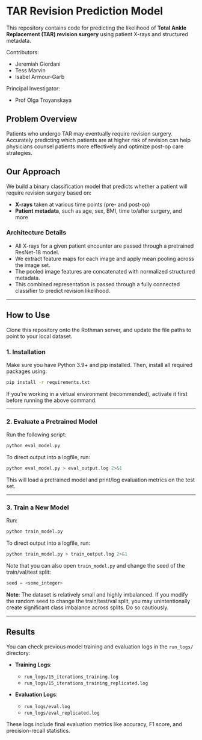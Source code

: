 # TAR Revision Prediction Model

This repository contains code for predicting the likelihood of **Total Ankle Replacement (TAR) revision surgery** using patient X-rays and structured metadata.

Contributors:
- Jeremiah Giordani
- Tess Marvin
- Isabel Armour-Garb

Principal Investigator:
- Prof Olga Troyanskaya

## Problem Overview

Patients who undergo TAR may eventually require revision surgery. Accurately predicting which patients are at higher risk of revision can help physicians counsel patients more effectively and optimize post-op care strategies.

## Our Approach

We build a binary classification model that predicts whether a patient will require revision surgery based on:

- **X-rays** taken at various time points (pre- and post-op)
- **Patient metadata**, such as age, sex, BMI, time to/after surgery, and more

### Architecture Details

- All X-rays for a given patient encounter are passed through a pretrained ResNet-18 model.
- We extract feature maps for each image and apply mean pooling across the image set.
- The pooled image features are concatenated with normalized structured metadata.
- This combined representation is passed through a fully connected classifier to predict revision likelihood.

---

## How to Use

Clone this repository onto the Rothman server, and update the file paths to point to your local dataset.

### 1. **Installation**
Make sure you have Python 3.9+ and pip installed. Then, install all required packages using:

```bash
pip install -r requirements.txt
```

If you're working in a virtual environment (recommended), activate it first before running the above command.

---

### 2. **Evaluate a Pretrained Model**

Run the following script:

```bash
python eval_model.py
```

To direct output into a logfile, run:

```bash
python eval_model.py > eval_output.log 2>&1
```

This will load a pretrained model and print/log evaluation metrics on the test set.

---

### 3. **Train a New Model**

Run:

```bash
python train_model.py
```

To direct output into a logfile, run:

```bash
python train_model.py > train_output.log 2>&1
```

Note that you can also open `train_model.py` and change the seed of the train/val/test split:
```python
seed = <some_integer>
```

**Note**: The dataset is relatively small and highly imbalanced. If you modify the random seed to change the train/test/val split, you may unintentionally create significant class imbalance across splits. Do so cautiously.

---

## Results

You can check previous model training and evaluation logs in the `run_logs/` directory:

- **Training Logs**:
  - `run_logs/15_iterations_training.log`
  - `run_logs/15_iterations_training_replicated.log`

- **Evaluation Logs**:
  - `run_logs/eval.log`
  - `run_logs/eval_replicated.log`

These logs include final evaluation metrics like accuracy, F1 score, and precision-recall statistics.
